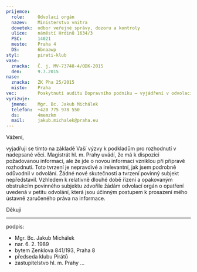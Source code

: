 ```yaml
---
prijemce: 
  role:     Odvolací orgán
  nazev:    Ministerstvo vnitra
  dovetek:  odbor veřejné správy, dozoru a kontroly
  ulice:    náměstí Hrdinů 1634/3
  PSC:      14021
  mesto:    Praha 4
  DS:       6bnaawp
styl:       pirati-klub
vase:
  znacka:   Č. j. MV-73748-4/ODK-2015
  den:      9.7.2015
nase:
  znacka:   ZK Pha 25/2015
  misto:    Praha
vec:        Poskytnutí auditu Dopravního podniku – vyjádření v odvolacím řízení
vyrizuje:   
  jmeno:    Mgr. Bc. Jakub Michálek
  telefon:  +420 775 978 550
  ds:       4memzkm
  mail:     jakub.michalek@praha.eu
---
```


Vážení,

vyjadřuji se tímto na základě Vaší výzvy k podkladům pro rozhodnutí v nadepsané 
věci. Magistrát hl. m. Prahy uvádí, že má k dispozici požadovanou informaci, ale
že jde o novou informaci vzniklou při přípravě rozhodnutí. Toto tvrzení je
nepravdivé a irelevantní, jak jsem podrobně odůvodnil v odvolání. 
Žádné nové skutečnosti a tvrzení povinný subjekt nepředstavil.
Vzhledem k 
relativně dlouhé době řízení
a opakovaným obstrukcím povinného subjektu zdvořile žádám odvolací orgán o 
opatření uvedená v petitu odvolání, která jsou účinným postupem
k prosazení mého ústavně zaručeného práva na informace.

Děkuji 

---
podpis: 
  - Mgr. Bc. Jakub Michálek
  - nar. 6. 2. 1989
  - bytem Zenklova 841/193, Praha 8
  - předseda klubu Pirátů
  - zastupitelstvo hl. m. Prahy
...
